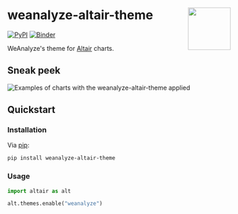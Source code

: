 # weanalyze-altair-theme <img align="right" src="https://github.com/weanalyze/orpyter/blob/main/assets/weanalyze_logo.svg" height="96" />

[![PyPI](https://img.shields.io/pypi/v/weanalyze-altair-theme)](https://pypi.org/project/weanalyze-altair-theme/) [![Binder](https://mybinder.org/badge_logo.svg)](https://mybinder.org/v2/gh/weanalyze/weanalyze-altair-theme/master?labpath=demo.ipynb)

WeAnalyze's theme for [Altair](https://github.com/altair-viz/altair) charts.

## Sneak peek

![Examples of charts with the weanalyze-altair-theme applied](https://github.com/weanalyze/orpyter/blob/main/assets/visualization.svg)

## Quickstart

### Installation

Via [pip](https://github.com/pypa/pip):

```bash
pip install weanalyze-altair-theme
```

### Usage

```python
import altair as alt

alt.themes.enable("weanalyze")
```
